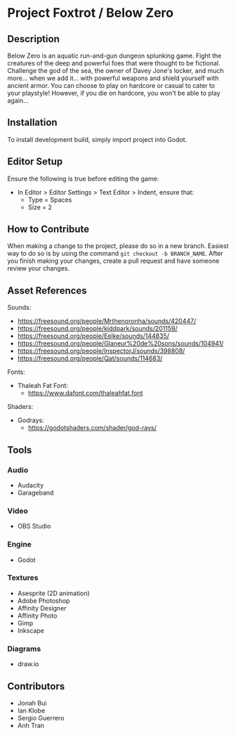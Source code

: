 # Project Foxtrot / Below Zero
## Description
Below Zero is an aquatic run-and-gun dungeon splunking game. Fight the creatures of the deep and powerful foes that were thought to be fictional. Challenge the god of the sea, the owner of Davey Jone's locker, and much more... when we add it... with powerful weapons and shield yourself with ancient armor. You can choose to play on hardcore or casual to cater to your playstyle! However, if you die on hardcore, you won't be able to play again... 

## Installation
To install development build, simply import project into Godot.

## Editor Setup
Ensure the following is true before editing the game:
- In Editor > Editor Settings > Text Editor > Indent, ensure that:
	- Type = Spaces
	- Size = 2

## How to Contribute
When making a change to the project, please do so in a new branch. Easiest way to do so is by using the command `git checkout -b BRANCH_NAME`. After you finish making your changes, create a pull request and have someone review your changes.

## Asset References
Sounds:
- https://freesound.org/people/Mrthenoronha/sounds/420447/
- https://freesound.org/people/kiddpark/sounds/201159/
- https://freesound.org/people/Eelke/sounds/144835/
- https://freesound.org/people/Glaneur%20de%20sons/sounds/104941/
- https://freesound.org/people/InspectorJ/sounds/398808/
- https://freesound.org/people/Qat/sounds/114683/

Fonts:
- Thaleah Fat Font:
	- https://www.dafont.com/thaleahfat.font

Shaders:
- Godrays:
	- https://godotshaders.com/shader/god-rays/

## Tools
### Audio
- Audacity
- Garageband

### Video
- OBS Studio

### Engine
- Godot

### Textures
- Asesprite (2D animation)
- Adobe Photoshop
- Affinity Designer
- Affinity Photo
- Gimp
- Inkscape

### Diagrams
- draw.io

## Contributors
- Jonah Bui
- Ian Klobe
- Sergio Guerrero
- Anh Tran
